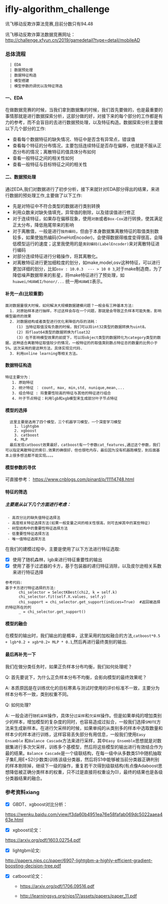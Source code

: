 # ifly-algorithm_challenge
讯飞移动反欺诈算法竞赛,目前分数只有94.48

讯飞移动反欺诈算法数据竞赛网址： http://challenge.xfyun.cn/2019/gamedetail?type=detail/mobileAD

### 总体流程
```
  | EDA
  | 数据预处理
  | 数据特征构造
  | 模型搭建
  | 模型参数的调优以及特征筛选
```
#### 一、EDA

 在做数据竞赛的时候，当我们拿到数据集的时候，我们首先要做的，也是最重要的事情那就是进行数据探索分析，这部分做的好，对接下来的每个部分的工作都是有力的参考，而不会盲目的去进行数据预处理，以及特征构造。数据探索分析主要做以下几个部分的工作:
   - 查看每个数据特征的缺失情况、特征中是否含有异常点，错误值
   - 查看每个特征的分布情况，主要包括连续特征是否存在偏移，也就是不服从正态分布的情况；离散特征的值具体分布如何
   - 查看一般特征之间的相关性如何
   - 查看一般特征与目标特征之间的相关性


#### 二、数据预处理

通过EDA,我们对数据进行了初步分析，接下来就针对EDA部分得出的结果，来进行数据的预处理工作,主要做了以下工作:
  
  - 先是对特征中不符合类型的数据进行类别转换
  - 利用众数来对缺失值填充，异常值的剔除，以及错误值进行修正
  - 对于连续特征，如果存在偏移现象，使用```对数```或者```Box-Cox```进行转换，使其满足正太分布，降低拖尾带来的影响
  - 对于离散值，一般是进行```独热编码```，但由于本身数据集离散特征的取值类别数较多，如果使独热编码(OneHotEncoder)，会使得数据得维度变得很高，会降低模型运行的速度；这里我使用的是```类别编码(LabelEncoder)```来对离散特征进行编码
  - 对部分连续特征进行分箱操作，将其离散化。
  - 对离散特征进行更加细粒度的划分，如make,model,osv这种特征，可以进行更加详细的划分，比如```osv : 10.0.3  --- > 10 0 3```,对于make制造商，为了降低噪声数据带来的影星，将make特征进行了预处理，如```huawei/HUAWEI/honor/...``` 统一用```HUAWEI```表示。 

#### 补充一点(比较重要)
```
面对数据量很大时候，如何解决大规模数据建模问题？一般会有三种基本方法:
  1. 对原始样本进行抽样，不过这样会存在一个问题，那就是会导致正负样本可能失衡，影响模型最终的效果
  2. 对数据结构或者类型进行优化来降低内存的消耗：
     (1) 当特征取值没有负数的时候，我们可以将int32类型的数据转换为uint8。
     (2) 将float64类型的数据转换为float32
     (3) 在不影响模型效果的前提下，可以将object类型的数据转化为category类型的数据，这种适合离散特征取值较少的情况，一般特征的的取值类别数占特征总的数量的比例小于5%。这次采用的是这种方法，具体实现见代码.
  3. 利用online learning等相关方法。
```
#### 数据特征构造

```
特征主要分为：
   1. 原始特征  
   2. 统计特征 ： count, max, min,std, nunique,mean,...
   3. 组合特征 : 将重要性较高的特征与其他的特征进行组合
   4. 叶子节点特征：利用lgb和xgb模型来生成部分叶子节点特征
```

#### 模型的选择
```
  这里主要是选用了四个模型，三个机器学习模型，一个深度学习模型
    1. lightgbm
    2. xgboost
    3. catboost
    4. MLP 
  最后发现catboost效果最好，catboost有一个参数cat_features,通过这个参数，我们可以指定离散特征的索引.效果的确很好，但也很吃内存，最后因为没有机器跑模型，到后面基本上很多想法都不能实现。。。。
```
#### 模型参数的寻优
可直接参考：  https://www.cnblogs.com/pinard/p/11114748.html

#### 特征的筛选
##### 主要是从以下几个方面进行考虑：
     - 高百分比的缺失值特征选择法
     - 高度相关特征选择方法(如果一般变量之间的相关性很高，则可去掉其中的某些特征)
     - 树型结构中的重要性特征选择方法
     - 低重要性特征选择方法
     - 唯一值特征选择方法

在我们的建模过程中，主要是使用了以下方法进行特征选取:

  - [x] 使用了随机森林，lgb来进行特征重要性的输出
  - [x] 使用了基于过滤器的卡方，基于包装器的递归特征消除，以及皮尔逊相关系数来进行特征选择
  ```
  参考代码:
  基于卡方进行特征选择的方法:
        chi_selector = SelectKBest(chi2, k = self.k)
        chi_selector.fit(self.X.values, self.y)
        chi_support = chi_selector.get_support(indices=True)  #返回被选择的特征所在的列
        _ = chi_selector.get_support()
  ```
  
#### 模型的融合

在模型的输出时，我们输出的是概率，这里采用的加权融合的方法,```catboost*0.5 + lgb*0.2 + xgb*0.2+ MLP * 0.1```,然后再进行最终类别的输出.

#### 最后再补充一下

我们在做分类任务时，如果正负样本分布均衡，我们如何处理呢？

Q: 首先要说下，为什么正负样本分布不均衡，会影向模型的最终效果呢？

A: 本质原因是在训练优化的目标寒素与测试时使用的评价标准不一致，主要分为样本分布不一致，类别权重不同。

Q: 如何处理?

A: 一般会进行```随机采样```操作，具体分```过采样```和```欠采样```操作。但是如果单纯的增加类别少的样本，增加模型的复杂度的同时，也容易造成过拟合，一般我们选择```SMOTE```方法来生成新样本。在进行欠采样的时候，如果单纯的从类别多的样本中选取数量和样本少的样本进行训练，这样容易丢失部分有用信息，一般我们使用```Easy Ensamble``` 和```Balance Cascade```方法来进行采样，其中```Easy Ensemble```思想就是对数据集进行多次欠采样，训练多个基模型，然后将这些模型的输出进行有效结合作为最的结果。```Balance Cascade```是一个级联结构，在每一级中从多数类S1中随机抽取子集E,用E+S2(少数类)训练该级分类器，然后将S1中能够被当前分类器正确判别的样本剔除掉，继续下一级的操作，重复若干次得到级联结构(有点像Adaboost思想降低被正确分类样本的权重，只不过是直接将权重设为0)，最终的结果也是各级分类器结果的融合。

### 参考资料xiang

- [x] GBDT、xgboost对比分析：

https://wenku.baidu.com/view/f3da60b4951ea76e58fafab069dc5022aaea463e.html

- [x] xgboost论文：

https://arxiv.org/pdf/1603.02754.pdf

- [x] lightgbm论文:

http://papers.nips.cc/paper/6907-lightgbm-a-highly-efficient-gradient-boosting-decision-tree.pdf

- [x] catboost论文：

  - https://arxiv.org/pdf/1706.09516.pdf

  - http://learningsys.org/nips17/assets/papers/paper_11.pdf
